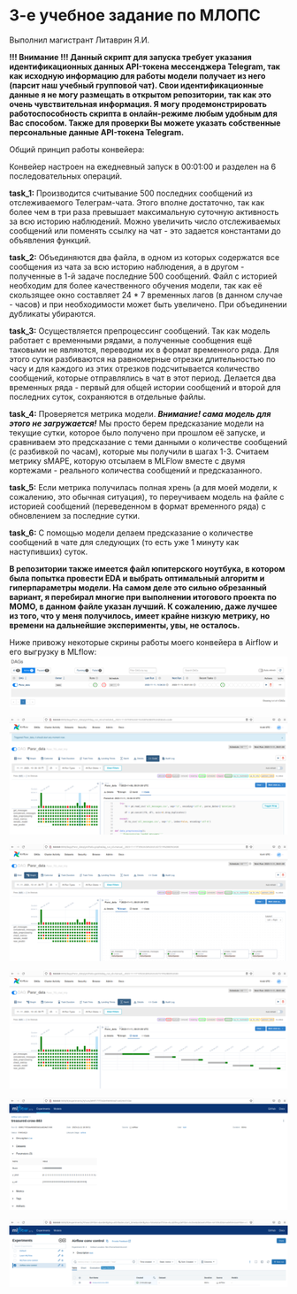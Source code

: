 # 3-е учебное задание по МЛОПС

Выполнил магистрант Литаврин Я.И.

**!!! Внимание !!! Данный скрипт для запуска требует указания идентификационных данных API-токена мессенджера Telegram, так как исходную информацию для работы модели получает из него (парсит наш учебный групповой чат). Свои идентификационные данные я не могу размещать в открытом репозитории, так как это очень чувствительная информация. Я могу продемонстрировать работоспособность скрипта в онлайн-режиме любым удобным для Вас способом. Также для проверки Вы можете указать собственные персональные данные API-токена Telegram.**

Общий принцип работы конвейера:

Конвейер настроен на ежедневный запуск в 00:01:00 и разделен на 6 последовательных операций.

**task_1:** Производится считывание 500 последних сообщений из отслеживаемого Телеграм-чата. Этого вполне достаточно, так как более чем в три раза превышает максимальную суточную активность за всю историю наблюдений. Можно увеличить число отслеживаемых сообщений или поменять ссылку на чат - это задается константами до объявления функций.

**task_2:** Объединяются два файла, в одном из которых содержатся все сообщения из чата за всю историю наблюдения, а в другом - полученные в 1-й задаче последние 500 сообщений. Файл с историей необходим для более качественного обучения модели, так как её скользящее окно составляет 24 * 7 временных лагов (в данном случае - часов) и при необходимости может быть увеличено. При объединении дубликаты убираются.

**task_3:** Осуществляется препроцессинг сообщений. Так как модель работает с временными рядами, а полученные сообщения ещё таковыми не являются, переводим их в формат временного ряда. Для этого сутки разбиваются на равномерные отрезки длительностью по часу и для каждого из этих отрезков подсчитывается количество сообщений, которые отправлялись в чат в этот период. Делается два временных ряда - первый для общей истории сообщений и второй для последних суток, сохраняются в отдельные файлы.

**task_4:** Проверяется метрика модели. ***Внимание! сама модель для этого не загружается!*** Мы просто берем предсказание модели на текущие сутки, которое было получено при прошлом её запуске, и сравниваем это предсказание с теми данными о количестве сообщений (с разбивкой по часам), которые мы получили в шагах 1-3. Считаем метрику sMAPE, которую отсылаем в MLFlow вместе с двумя кортежами - реального количества сообщений и предсказанного.

**task_5:** Если метрика получилась полная хрень (а для моей модели, к сожалению, это обычная ситуация), то переучиваем модель на файле с историей сообщений (переведенном в формат временного ряда) с обновлением за последние сутки. 

**task_6:** С помощью модели делаем предсказание о количестве сообщений в чате для следующих (то есть уже 1 минуту как наступивших) суток. 


**В репозитории также имеется файл юпитерского ноутбука, в котором была попытка провести EDA и выбрать оптимальный алгоритм и гиперпараметры модели. На самом деле это сильно обрезанный вариант, я перебирал многие при выполнении итогового проекта по МОМО, в данном файле указан лучший. К сожалению, даже лучшее из того, что у меня получилось, имеет крайне низкую метрику, но времени на дальнейшие эксперименты, увы, не осталось.**

Ниже привожу некоторые скрины работы моего конвейера в Airflow и его выгрузку в MLflow:
![Image alt](https://github.com/YaRoLit/Airflow_MLflow/raw/main/Screenshots/airflow_4.png)

![Image alt](https://github.com/YaRoLit/Airflow_MLflow/raw/main/Screenshots/airflow.png)

![Image alt](https://github.com/YaRoLit/Airflow_MLflow/raw/main/Screenshots/airflow2.png)

![Image alt](https://github.com/YaRoLit/Airflow_MLflow/raw/main/Screenshots/airflow3.png)

![Image alt](https://github.com/YaRoLit/Airflow_MLflow/raw/main/Screenshots/mlflow_1.png)

![Image alt](https://github.com/YaRoLit/Airflow_MLflow/raw/main/Screenshots/mlflow_2.png)
